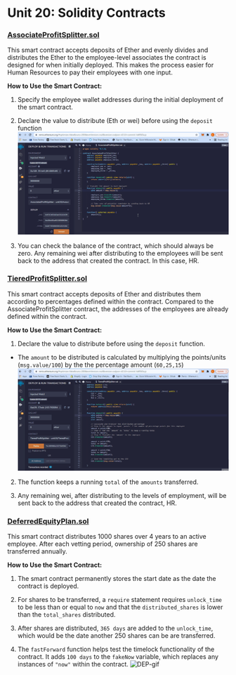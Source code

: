 # **Unit 20: Solidity Contracts**

### **<u>AssociateProfitSplitter.sol</u>**

This smart contract accepts deposits of Ether and evenly divides and distributes the Ether to the employee-level associates   the contract is designed for when initially deployed. This makes the process easier for Human Resources to pay their employees with one input. 

**How to Use the Smart Contract:**<br/>
1. Specify the employee wallet addresses during the initial deployment of the smart contract. <br/>

2. Declare the value to distribute (Eth or wei) before using the ```deposit``` function
![APS-gif](https://github.com/lendllampa/SolidityContracts/blob/main/Screenshots/APS.gif)

3. You can check the balance of the contract, which should always be zero. Any remaining wei after distributing to the employees will be sent back to the address that created the contract. In this case, HR.

### **<u>TieredProfitSplitter.sol</u>**
This smart contract accepts deposits of Ether and distributes them according to percentages defined within the contract. Compared to the AssociateProfitSplitter contract, the addresses of the employees are already defined within the contract.

**How to Use the Smart Contract:**<br/>
1. Declare the value to distribute before using the ```deposit``` function.
-   The ```amount``` to be distributed is calculated by multiplying the points/units (```msg.value/100```) by the the percentage amount (```60,25,15```)
![TPS-gif](https://github.com/lendllampa/SolidityContracts/blob/main/Screenshots/TPS.gif)

2. The function keeps a running ```total``` of the ```amounts``` transferred. 

3. Any remaining wei, after distributing to the levels of employment, will be sent back to the address that created the contract, HR.

### **<u>DeferredEquityPlan.sol**</u>
This smart contract distributes 1000 shares over 4 years to an active employee. After each vetting period, ownership of 250 shares are transferred annually.

**How to Use the Smart Contract:**<br/>
1. The smart contract permanently stores the start date as the date the contract is deployed. 

2. For shares to be transferred, a ```require``` statement requires ```unlock_time``` to be less than or equal to ```now``` and that the ```distributed_shares``` is lower than the ```total_shares``` distributed. 

3. After shares are distributed, ```365 days``` are added to the ```unlock_time```, which would be the date another 250 shares can be are transferred.

4. The ```fastForward``` function helps test the timelock functionality of the contract. It adds ```100 days``` to the ```fakeNow``` variable, which replaces any instances of ```"now"``` within the contract. 
![DEP-gif](https://github.com/lendllampa/SolidityContracts/blob/main/Screenshots/DEP.gif)
